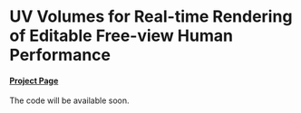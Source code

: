 # UV Volumes for Real-time Rendering of Editable Free-view Human Performance
#### [Project Page](https://fanegg.github.io/UV-Volumes/)

The code will be available soon.
